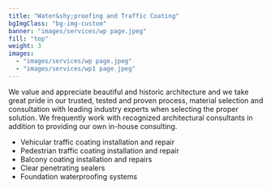 ```yaml
---
title: "Water&shy;proofing and Traffic Coating"
bgImgClass: "bg-img-custom"
banner: "images/services/wp page.jpeg"
fill: "top"
weight: 3
images:
  - "images/services/wp page.jpeg"
  - "images/services/wp1 page.jpeg"
---
```


We value and appreciate beautiful and historic architecture and we take great pride in our trusted, tested and proven process, material selection and consultation with leading industry experts when selecting the proper solution. We frequently work with recognized architectural consultants in addition to providing our own in-house consulting.

- Vehicular traffic coating installation and repair
- Pedestrian traffic coating installation and repair
- Balcony coating installation and repairs
- Clear penetrating sealers
- Foundation waterproofing systems
